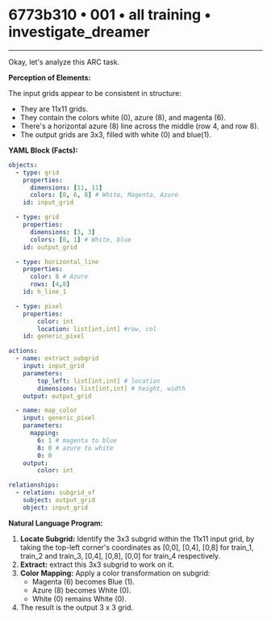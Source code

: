 # 6773b310 • 001 • all training • investigate_dreamer

---
Okay, let's analyze this ARC task.

**Perception of Elements:**

The input grids appear to be consistent in structure:

*   They are 11x11 grids.
*   They contain the colors white (0), azure (8), and magenta (6).
*   There's a horizontal azure (8) line across the middle (row 4, and row 8).
*   The output grids are 3x3, filled with white (0) and blue(1).

**YAML Block (Facts):**



```yaml
objects:
  - type: grid
    properties:
      dimensions: [11, 11]
      colors: [0, 6, 8] # White, Magenta, Azure
    id: input_grid

  - type: grid
    properties:
      dimensions: [3, 3]
      colors: [0, 1] # White, blue
    id: output_grid

  - type: horizontal_line
    properties:
      color: 8 # Azure
      rows: [4,8]
    id: h_line_1

  - type: pixel
    properties:
        color: int
        location: list[int,int] #row, col
    id: generic_pixel

actions:
  - name: extract_subgrid
    input: input_grid
    parameters:
        top_left: list[int,int] # location
        dimensions: list[int,int] # height, width
    output: output_grid

  - name: map_color
    input: generic_pixel
    parameters:
      mapping:
        6: 1 # magenta to blue
        8: 0 # azure to white
        0: 0
    output:
        color: int

relationships:
  - relation: subgrid_of
    subject: output_grid
    object: input_grid

```



**Natural Language Program:**

1.  **Locate Subgrid:** Identify the 3x3 subgrid within the 11x11 input grid, by taking the top-left corner's coordinates as \[0,0], \[0,4], \[0,8] for train\_1, train\_2 and train\_3, \[0,4], \[0,8], \[0,0] for train\_4 respectively.
2.  **Extract:** extract this 3x3 subgrid to work on it.
3.  **Color Mapping:** Apply a color transformation on subgrid:
    *   Magenta (6) becomes Blue (1).
    *   Azure (8) becomes White (0).
    *   White (0) remains White (0).
4. The result is the output 3 x 3 grid.


